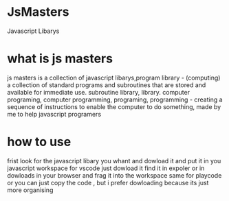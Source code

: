 # JsMasters
Javascript Libarys
# what is js masters
js masters is a collection of javascript libarys,program library - (computing) a collection of standard programs and subroutines that are stored and available for immediate use. subroutine library, library. computer programing, computer programming, programing, programming - creating a sequence of instructions to enable the computer to do something, made by me to help javascript programers 
# how to use 
frist look for the javascript libary you whant and dowload it and put it in you javascript workspace for vscode just dowload it find it in expoler or in dowloads in your browser and frag it into the workspace same for playcode or you can just copy the code , but i prefer dowloading because its just more organising 
